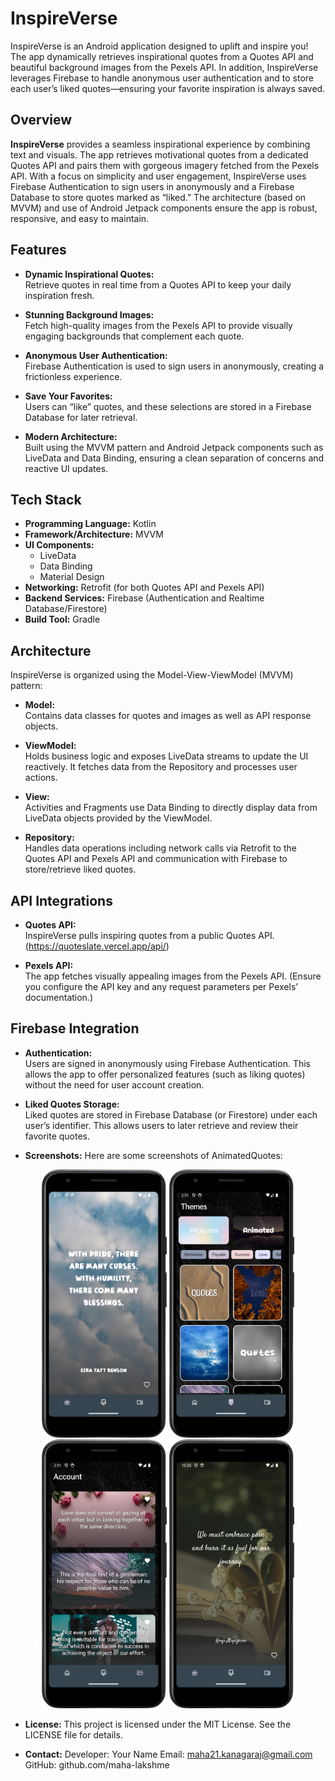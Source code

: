 # InspireVerse

InspireVerse is an Android application designed to uplift and inspire you! The app dynamically retrieves inspirational quotes from a Quotes API and beautiful background images from the Pexels API. In addition, InspireVerse leverages Firebase to handle anonymous user authentication and to store each user’s liked quotes—ensuring your favorite inspiration is always saved.

## Overview

**InspireVerse** provides a seamless inspirational experience by combining text and visuals. The app retrieves motivational quotes from a dedicated Quotes API and pairs them with gorgeous imagery fetched from the Pexels API. With a focus on simplicity and user engagement, InspireVerse uses Firebase Authentication to sign users in anonymously and a Firebase Database to store quotes marked as “liked.” The architecture (based on MVVM) and use of Android Jetpack components ensure the app is robust, responsive, and easy to maintain.

## Features

- **Dynamic Inspirational Quotes:**  
  Retrieve quotes in real time from a Quotes API to keep your daily inspiration fresh.

- **Stunning Background Images:**  
  Fetch high-quality images from the Pexels API to provide visually engaging backgrounds that complement each quote.

- **Anonymous User Authentication:**  
  Firebase Authentication is used to sign users in anonymously, creating a frictionless experience.

- **Save Your Favorites:**  
  Users can “like” quotes, and these selections are stored in a Firebase Database for later retrieval.

- **Modern Architecture:**  
  Built using the MVVM pattern and Android Jetpack components such as LiveData and Data Binding, ensuring a clean separation of concerns and reactive UI updates.

## Tech Stack

- **Programming Language:** Kotlin
- **Framework/Architecture:** MVVM
- **UI Components:**  
  - LiveData  
  - Data Binding  
  - Material Design
- **Networking:** Retrofit (for both Quotes API and Pexels API)
- **Backend Services:** Firebase (Authentication and Realtime Database/Firestore)
- **Build Tool:** Gradle

## Architecture

InspireVerse is organized using the Model-View-ViewModel (MVVM) pattern:

- **Model:**  
  Contains data classes for quotes and images as well as API response objects.

- **ViewModel:**  
  Holds business logic and exposes LiveData streams to update the UI reactively. It fetches data from the Repository and processes user actions.

- **View:**  
  Activities and Fragments use Data Binding to directly display data from LiveData objects provided by the ViewModel.

- **Repository:**  
  Handles data operations including network calls via Retrofit to the Quotes API and Pexels API and communication with Firebase to store/retrieve liked quotes.

## API Integrations

- **Quotes API:**  
  InspireVerse pulls inspiring quotes from a public Quotes API. (https://quoteslate.vercel.app/api/)

- **Pexels API:**  
  The app fetches visually appealing images from the Pexels API. (Ensure you configure the API key and any request parameters per Pexels’ documentation.)

## Firebase Integration

- **Authentication:**  
  Users are signed in anonymously using Firebase Authentication. This allows the app to offer personalized features (such as liking quotes) without the need for user account creation.

- **Liked Quotes Storage:**  
  Liked quotes are stored in Firebase Database (or Firestore) under each user’s identifier. This allows users to later retrieve and review their favorite quotes.
  
- **Screenshots:**
Here are some screenshots of AnimatedQuotes:

<div align="center"> 
 <img src="screenshots/screen2.png" alt="Home Screen" width="200px" />
 <img src="screenshots/screen3.png" alt="Theme Screen" width="200px" />
 <img src="screenshots/screen4.png" alt="Saved Screen" width="200px" />
 <img src="screenshots/screen5.png" alt="Home Screen" width="200px" /></div>
 
- **License:**
This project is licensed under the MIT License. See the LICENSE file for details.

- **Contact:**
Developer: Your Name Email: maha21.kanagaraj@gmail.com GitHub: github.com/maha-lakshme


